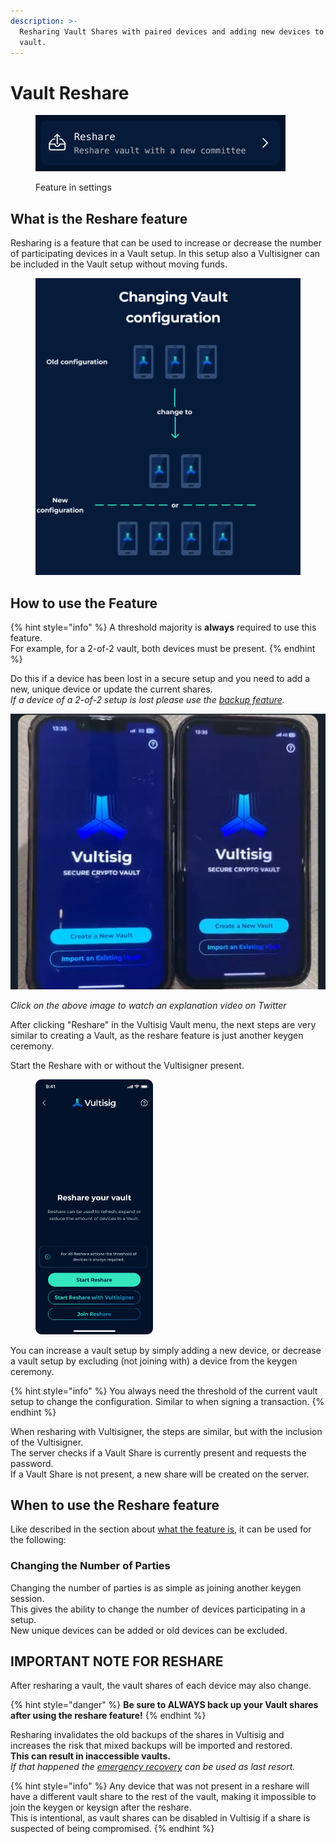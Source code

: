 ```yaml
---
description: >-
  Resharing Vault Shares with paired devices and adding new devices to the
  vault.
---
```


# Vault Reshare

<figure><img src="../../.gitbook/assets/image (1).png" alt=""><figcaption><p>Feature in settings</p></figcaption></figure>

## What is the Reshare feature

Resharing is a feature that can be used to increase or decrease the number of participating devices in a Vault setup. In this setup also a Vultisigner can be included in the Vault setup without moving funds.

<figure><img src="../../.gitbook/assets/Reshare.png" alt="" width="563"><figcaption></figcaption></figure>

## How to use the Feature

{% hint style="info" %}
A threshold majority is **always** required to use this feature.\
For example, for a 2-of-2 vault, both devices must be present.
{% endhint %}

Do this if a device has been lost in a secure setup and you need to add a new, unique device or update the current shares.\
_If a device of a 2-of-2 setup is lost please use the_ [_backup feature_](vault-backup.md)_._

[![](../../.gitbook/assets/TwitterVideoThumbnail.jpeg)](https://twitter.com/iceman00008/status/1825339005673857356/video/1)

_Click on the above image to watch an explanation video on Twitter_

After clicking "Reshare" in the Vultisig Vault menu, the next steps are very similar to creating a Vault, as the reshare feature is just another keygen ceremony.&#x20;

Start the Reshare with or without the Vultisigner present.

<figure><img src="../../.gitbook/assets/Reshare Vault - Start Screen.png" alt="" width="188"><figcaption></figcaption></figure>

You can increase a vault setup by simply adding a new device, or decrease a vault setup by excluding (not joining with) a device from the keygen ceremony.

{% hint style="info" %}
You always need the threshold of the current vault setup to change the configuration. Similar to when signing a transaction.
{% endhint %}

When resharing with Vultisigner, the steps are similar, but with the inclusion of the Vultisigner.\
The server checks if a Vault Share is currently present and requests the password. \
If a Vault Share is not present, a new share will be created on the server.

## When to use the Reshare feature

Like described in the section about [what the feature is](vault-reshare.md#what-is-the-reshare-feature), it can be used for the following:&#x20;

### Changing the Number of Parties

Changing the number of parties is as simple as joining another keygen session.\
This gives the ability to change the number of devices participating in a setup.\
New unique devices can be added or old devices can be excluded.

## **IMPORTANT NOTE FOR RESHARE**

After resharing a vault, the vault shares of each device may also change.

{% hint style="danger" %}
**Be sure to ALWAYS back up your Vault shares after using the reshare feature!**
{% endhint %}

Resharing invalidates the old backups of the shares in Vultisig and increases the risk that mixed backups will be imported and restored.\
**This can result in inaccessible vaults.**\
_If that happened the_ [_emergency recovery_](../../threshold-signature-scheme/emergency-recovery.md) _can be used as last resort._

{% hint style="info" %}
Any device that was not present in a reshare will have a different vault share to the rest of the vault, making it impossible to join the keygen or keysign after the reshare.\
This is intentional, as vault shares can be disabled in Vultisig if a share is suspected of being compromised.
{% endhint %}
